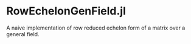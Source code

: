 # RowEchelonGenField.jl
A naive implementation of row reduced echelon form of a matrix over a general field.
